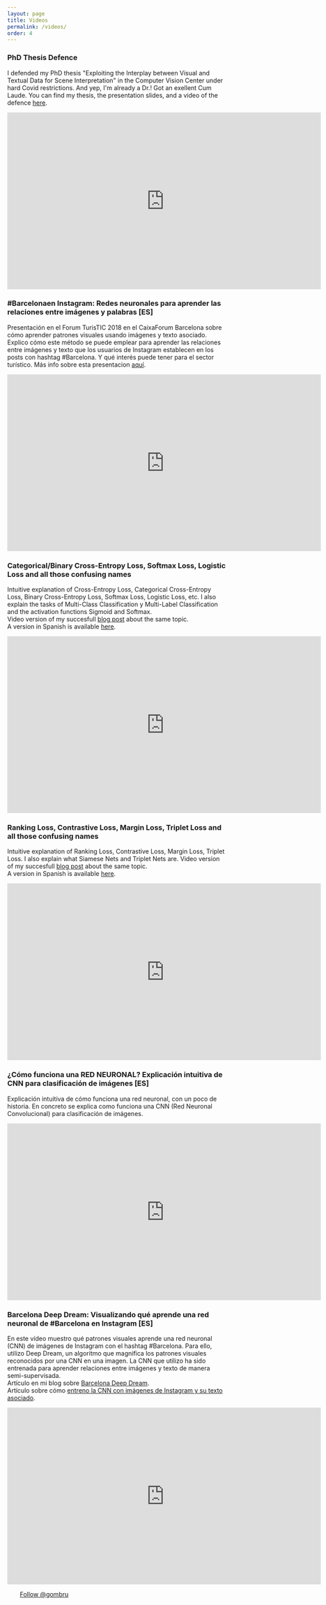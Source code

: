 ```yaml
---
layout: page
title: Videos
permalink: /videos/
order: 4
---
```


### PhD Thesis Defence
 I defended my PhD thesis "Exploiting the Interplay between Visual and Textual Data for Scene Interpretation" in the Computer Vision Center under hard Covid restrictions. And yep, I'm already a Dr.! Got an exellent Cum Laude. You can find my thesis, the presentation slides, and a video of the defence [here](https://gombru.github.io/phd_defence/). 

<p align="center"><iframe align="middle" width="720" height="405" src="https://www.youtube.com/embed/FvH18kpzvjQ" frameborder="0" allow="autoplay; encrypted-media" allowfullscreen></iframe></p>

### #Barcelona​ en Instagram: Redes neuronales para aprender las relaciones entre imágenes y palabras [ES]
Presentación en el Forum TurisTIC 2018 en el CaixaForum Barcelona sobre cómo aprender patrones visuales usando imágenes y texto asociado. Explico cómo este método se puede emplear para aprender las relaciones entre imágenes y texto que los usuarios de Instagram establecen en los posts con hashtag #Barcelona​. Y qué interés puede tener para el sector turístico. Más info sobre esta presentacion [aquí](https://gombru.github.io/2018/02/11/forumTurisTIC_presentation/).

<p align="center"><iframe align="middle" width="720" height="405" src="https://www.youtube.com/embed/1I6XAFfiPWU" frameborder="0" allow="autoplay; encrypted-media" allowfullscreen></iframe></p>

### Categorical/Binary Cross-Entropy Loss, Softmax Loss, Logistic Loss and all those confusing names
Intuitive explanation of Cross-Entropy Loss, Categorical Cross-Entropy Loss, Binary Cross-Entropy Loss, Softmax Loss, Logistic Loss, etc. I also explain the tasks of Multi-Class Classification y Multi-Label Classification and the activation functions Sigmoid and Softmax.   
Video version of my succesfull [blog post](https://gombru.github.io/2018/05/23/cross_entropy_loss/) about the same topic.  
A version in Spanish is available [here](https://youtu.be/59mmkjmugBU).  

<p align="center"><iframe align="middle" width="720" height="405" src="https://www.youtube.com/embed/635cmrp4z40" frameborder="0" allow="autoplay; encrypted-media" allowfullscreen></iframe></p>

### Ranking Loss, Contrastive Loss, Margin Loss, Triplet Loss and all those confusing names
Intuitive explanation of Ranking Loss, Contrastive Loss, Margin Loss, Triplet Loss. I also explain what Siamese Nets and Triplet Nets are.
Video version of my succesfull [blog post](https://gombru.github.io/2019/04/03/ranking_loss/) about the same topic.  
A version in Spanish is available [here](https://youtu.be/JvY55ZRNtaQ).  

<p align="center"><iframe align="middle" width="720" height="405" src="https://www.youtube.com/embed/yIdtx3pQkdg" frameborder="0" allow="autoplay; encrypted-media" allowfullscreen></iframe></p>

### ¿Cómo funciona una RED NEURONAL? Explicación intuitiva de CNN para clasificación de imágenes [ES]
Explicación intuitiva de cómo funciona una red neuronal, con un poco de historia. En concreto se explica como funciona una CNN (Red Neuronal Convolucional) para clasificación de imágenes.

<p align="center"><iframe align="middle" width="720" height="405" src="https://www.youtube.com/embed/MfVrgOcnYmI" frameborder="0" allow="autoplay; encrypted-media" allowfullscreen></iframe></p>

### Barcelona Deep Dream: Visualizando qué aprende una red neuronal de #Barcelona​ en Instagram [ES]
En este vídeo muestro qué patrones visuales aprende una red neuronal (CNN) de imágenes de Instagram con el hashtag #Barcelona​. Para ello, utilizo Deep Dream, un algoritmo que magnifica los patrones visuales reconocidos por una CNN en una imagen. La CNN que utilizo ha sido entrenada para aprender relaciones entre imágenes y texto de manera semi-supervisada.  
Artículo en mi blog sobre [Barcelona Deep Dream](https://gombru.github.io/2018/10/10/barcelona_deepdream/).  
Artículo sobre cómo [entreno la CNN con imágenes de Instagram y su texto asociado](https://gombru.github.io/2018/01/12/insta_barcelona/).

<p align="center"><iframe align="middle" width="720" height="405" src="https://www.youtube.com/embed/untbvn7Vjt0" frameborder="0" allow="autoplay; encrypted-media" allowfullscreen></iframe></p>



<div class="imgcap">
	<div style="display:inline-block">
		<script src="https://apis.google.com/js/platform.js"></script>
		<div class="g-ytsubscribe" data-channelid="UC3vvewvchL5Si3bix1Kis6A" data-layout="full" data-count="default"></div>
	</div>
	<div style="display:inline-block; margin-left: 25px;">
<a href="https://twitter.com/gombru?ref_src=twsrc%5Etfw" class="twitter-follow-button" data-show-count="true">Follow @gombru</a><script async src="https://platform.twitter.com/widgets.js" charset="utf-8"></script>
	</div>
</div>

